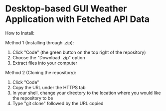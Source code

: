 # Desktop-based GUI Weather Application with Fetched API Data


How to Install:

Method 1 (Installing through .zip):

  1. Click "Code" (the green button on the top right of the repository)
  2. Choose the "Download .zip" option
  3. Extract files into your computer 

Method 2 (Cloning the repository):

  1. Click "Code"
  2. Copy the URL under the HTTPS tab
  3. In your shell, change your directory to the location where you would like the repository to be
  4. Type "git clone" followed by the URL copied
